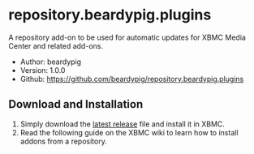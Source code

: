 # repository.beardypig.plugins

A repository add-on to be used for automatic updates for XBMC Media Center and related add-ons.

- Author: beardypig
- Version: 1.0.0
- Github: https://github.com/beardypig/repository.beardypig.plugins

## Download and Installation

1. Simply download the [latest release](https://github.com/beardypig/repository.beardypig.plugins/releases) file and install it in XBMC.
2. Read the following guide on the XBMC wiki to learn how to install addons from a repository.

